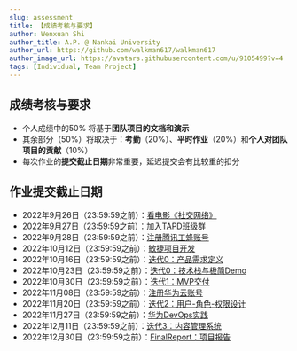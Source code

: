 ```yaml
---
slug: assessment
title: 【成绩考核与要求】
author: Wenxuan Shi
author_title: A.P. @ Nankai University
author_url: https://github.com/walkman617/walkman617
author_image_url: https://avatars.githubusercontent.com/u/9105499?v=4
tags: [Individual, Team Project]
---
```



## 成绩考核与要求
- 个人成绩中的50% 将基于**团队项目的文档和演示**
- 其余部分（50%）将取决于：**考勤**（20%）、**平时作业**（20%）和**个人对团队项目的贡献**（10%）
- 每次作业的**提交截止日期**非常重要，延迟提交会有比较重的扣分

## 作业提交截止日期
- 2022年9月26日（23:59:59之前）：[看电影《社交网络》](/blog/theSocialNetwork)
- 2022年9月27日（23:59:59之前）：[加入TAPD班级群](/blog/TAPD)
- 2022年9月28日（23:59:59之前）：[注册腾讯工蜂账号](/blog/TGit)
- 2022年10月12日（23:59:59之前）：[敏捷项目开发](/blog/TeamProject1)
- 2022年10月16日（23:59:59之前）：[迭代0：产品需求定义](/blog/Iterator0-Making)
- 2022年10月23日（23:59:59之前）：[迭代0：技术栈与极简Demo](/blog/Iterator0-Demo)
- 2022年10月30日（23:59:59之前）：[迭代1：MVP交付](/blog/Iterator1)
- 2022年11月08日（23:59:59之前）：[注册华为云账号](/blog/HuaweiCloud)
- 2022年11月20日（23:59:59之前）：[迭代2：用户-角色-权限设计](/blog/Iterator2)
- 2022年11月27日（23:59:59之前）：[华为DevOps实践](/blog/DevCloud)
- 2022年12月11日（23:59:59之前）：[迭代3：内容管理系统](/blog/Iterator3)
- 2022年12月30日（23:59:59之前）：[FinalReport：项目报告](/blog/FinalReport)